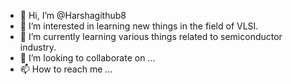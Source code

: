 - 👋 Hi, I’m @Harshagithub8
- 👀 I’m interested in learning new things in the field of VLSI.
- 🌱 I’m currently learning various things related to semiconductor industry.
- 💞️ I’m looking to collaborate on ...
- 📫 How to reach me ...

<!---
Harshagithub8/Harshagithub8 is a ✨ special ✨ repository because its `README.md` (this file) appears on your GitHub profile.
You can click the Preview link to take a look at your changes.
--->
